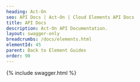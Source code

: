 ```yaml
---
heading: Act-On
seo: API Docs | Act-On | Cloud Elements API Docs
title: API Docs
description: Act-On API Documentation.
layout: swagger-only
breadcrumbs: /docs/elements.html
elementId: 45
parent: Back to Element Guides
order: 90
---
```


{% include swagger.html %}
